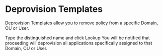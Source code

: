 # Deprovision Templates

Deprovision Templates allow you to remove policy from a specific Domain, OU or User. 

Type the distinguished name and click Lookup You will be notified that proceeding will deprovision all applications specifically assigned to that Domain, OU or User.



